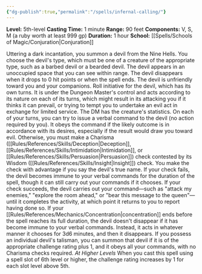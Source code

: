 ```yaml
---
{"dg-publish":true,"permalink":"/spells/infernal-calling/"}
---
```


**Level:** 5th-level
**Casting Time:** 1 minute
**Range:** 90 feet
**Components:** V, S, M (a ruby worth at least 999 gp)
**Duration:** 1 hour
**School:** [[Spells/Schools of Magic/Conjuration\|Conjuration]]

Uttering a dark incantation, you summon a devil from the Nine Hells. You choose the devil's type, which must be one of a creature of the appropriate type, such as a barbed devil or a bearded devil. The devil appears in an unoccupied space that you can see within range. The devil disappears when it drops to 0 hit points or when the spell ends.
The devil is unfriendly toward you and your companions. Roll initiative for the devil, which has its own turns. It is under the Dungeon Master's control and acts according to its nature on each of its turns, which might result in its attacking you if it thinks it can prevail, or trying to tempt you to undertake an evil act in exchange for limited service. The DM has the creature's statistics.
On each of your turns, you can try to issue a verbal command to the devil (no action required by you). It obeys the command if the likely outcome is in accordance with its desires, especially if the result would draw you toward evil. Otherwise, you must make a Charisma ([[Rules/References/Skills/Deception\|Deception]], [[Rules/References/Skills/Intimidation\|Intimidation]], or [[Rules/References/Skills/Persuasion\|Persuasion]]) check contested by its Wisdom ([[Rules/References/Skills/Insight\|Insight]]) check. You make the check with advantage if you say the devil's true name. If your check fails, the devil becomes immune to your verbal commands for the duration of the spell, though it can still carry out your commands if it chooses. If your check succeeds, the devil carries out your command—such as "attack my enemies," "explore the room ahead," or "bear this message to the queen"—until it completes the activity, at which point it returns to you to report having done so.
If your [[Rules/References/Mechanics/Concentration\|concentration]] ends before the spell reaches its full duration, the devil doesn't disappear if it has become immune to your verbal commands. Instead, it acts in whatever manner it chooses for 3d6 minutes, and then it disappears.
If you possess an individual devil's talisman, you can summon that devil if it is of the appropriate challenge rating plus 1, and it obeys all your commands, with no Charisma checks required.
_At Higher Levels_
When you cast this spell using a spell slot of 6th level or higher, the challenge rating increases by 1 for each slot level above 5th.